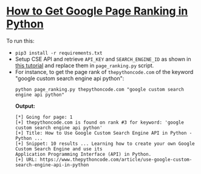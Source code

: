 # [How to Get Google Page Ranking in Python](https://www.thepythoncode.com/article/get-google-page-ranking-by-keyword-in-python)
To run this:
- `pip3 install -r requirements.txt`
- Setup CSE API and retrieve `API_KEY` and `SEARCH_ENGINE_ID` as shown in [this tutorial](https://www.thepythoncode.com/article/use-google-custom-search-engine-api-in-python) and replace them in `page_ranking.py` script.
- For instance, to get the page rank of `thepythoncode.com` of the keyword "google custom search engine api python":
    ```
    python page_ranking.py thepythoncode.com "google custom search engine api python"
    ```
    **Output:**
    ```
    [*] Going for page: 1
    [+] thepythoncode.com is found on rank #3 for keyword: 'google custom search engine api python'
    [+] Title: How to Use Google Custom Search Engine API in Python - Python ...
    [+] Snippet: 10 results ... Learning how to create your own Google Custom Search Engine and use its 
    Application Programming Interface (API) in Python.
    [+] URL: https://www.thepythoncode.com/article/use-google-custom-search-engine-api-in-python 
    ```